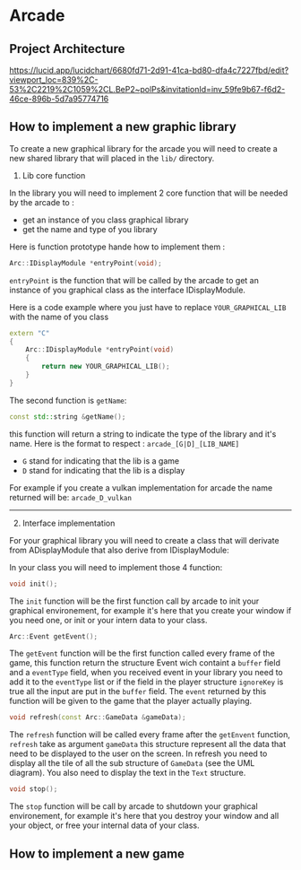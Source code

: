 
# Arcade

## Project Architecture

https://lucid.app/lucidchart/6680fd71-2d91-41ca-bd80-dfa4c7227fbd/edit?viewport_loc=839%2C-53%2C2219%2C1059%2CL.BeP2~polPs&invitationId=inv_59fe9b67-f6d2-46ce-896b-5d7a95774716

##  How to implement a new graphic library

To create a new graphical library for the arcade you will need to create a new shared library that will placed in the ```lib/``` directory.

1. Lib core function

In the library you will need to implement 2 core function that will be needed by the arcade to :

- get an instance of you class graphical library
- get the name and type of you library

Here is function prototype hande how to implement them :

```c++
Arc::IDisplayModule *entryPoint(void);
```
```entryPoint``` is the function that will be called by the arcade to get an instance of you graphical class as the interface IDisplayModule.

Here is a code example where you just have to replace ```YOUR_GRAPHICAL_LIB``` with the name of you class
```c++
extern "C"
{
    Arc::IDisplayModule *entryPoint(void)
    {
        return new YOUR_GRAPHICAL_LIB();
    }
}
```

The second function is ```getName```:

```c++
const std::string &getName();
```
this function will return a string to indicate the type of the library and it's name.
Here is the format to respect : ```arcade_[G|D]_[LIB_NAME]```
- ```G``` stand for indicating that the lib is a game
- ```D``` stand for indicating that the lib is a display

For example if you create a vulkan implementation for arcade the name returned will be: ```arcade_D_vulkan```

----

2. Interface implementation

For your graphical library you will need to create a class that will derivate from ADisplayModule that also derive from IDisplayModule:

In your class you will need to implement those 4 function:

```c++
void init();
```
The ```init``` function will be the first function call by arcade to init your graphical environement, for example it's here that you create your window if you need one, or init or your intern data to your class.

```c++
Arc::Event getEvent();
```
The ```getEvent``` function will be the first function called every frame of the game, this function return the structure Event wich containt a `buffer` field and a `eventType` field, when you received event in your library you need to add it to the `eventType` list or if the field in the player structure `ignoreKey` is true all the input are put in the `buffer` field. The `event` returned by this function will be given to the game that the player actually playing.

```c++
void refresh(const Arc::GameData &gameData);
```
The `refresh` function will be called every frame after the `getEnvent` function, `refresh` take as argument `gameData` this structure represent all the data that need to be displayed to the user on the screen. In refresh you need to display all the tile of all the sub structure of `GameData` (see the UML diagram). You also need to display the text in the `Text` structure.

```c++
void stop();
```
The ```stop``` function will be call by arcade to shutdown your graphical environement, for example it's here that you destroy your window and all your object, or free your internal data of your class.

## How to implement a new game
